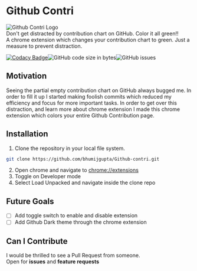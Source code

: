 # Github Contri
![Github Contri Logo](https://github.com/bhumijgupta/Github-contri/raw/master/icon_128.png)<br>
Don't get distracted by contribution chart on GitHub. Color it all green!!<br>
A chrome extension which changes your contribution chart to green. Just a measure to prevent distraction.

[![Codacy Badge](https://api.codacy.com/project/badge/Grade/8fb8ceb65ea242c782704f77ea83da21)](https://www.codacy.com?utm_source=github.com&amp;utm_medium=referral&amp;utm_content=bhumijgupta/Github-contri&amp;utm_campaign=Badge_Grade)![GitHub code size in bytes](https://img.shields.io/github/languages/code-size/bhumijgupta/Github-contri.svg)![GitHub issues](https://img.shields.io/github/issues/bhumijgupta/Github-contri.svg)

## Motivation
Seeing the partial empty contribution chart on GitHub always bugged me. In order to fill it up I started making foolish commits which reduced my efficiency and focus for more important tasks.
In order to get over this distraction, and learn more about chrome extension I made this chrome extension which colors your entire Github Contribution page.

## Installation
1. Clone the repository in your local file system.
```bash
git clone https://github.com/bhumijgupta/Github-contri.git
```
2. Open chrome and navigate to [chrome://extensions](chrome://extensions/)
3. Toggle on Developer mode
4. Select Load Unpacked and navigate inside the clone repo

## Future Goals
- [ ] Add toggle switch to enable and disable extension
- [ ] Add Github Dark theme through the chrome extension

## Can I Contribute
I would be thrilled to see a Pull Request from someone.<br>
Open for **issues** and **feature requests**
